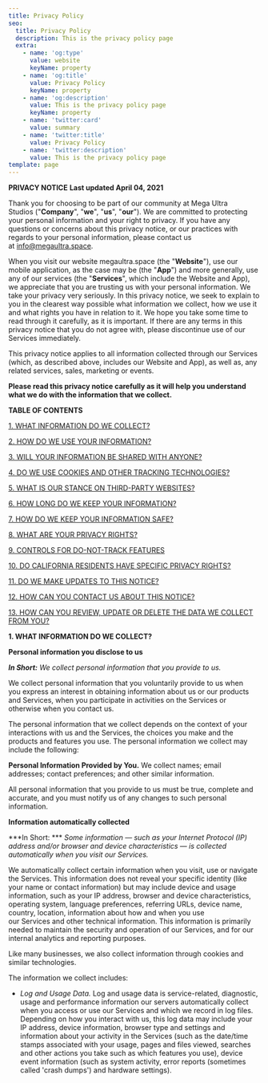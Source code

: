 ```yaml
---
title: Privacy Policy
seo:
  title: Privacy Policy
  description: This is the privacy policy page
  extra:
    - name: 'og:type'
      value: website
      keyName: property
    - name: 'og:title'
      value: Privacy Policy
      keyName: property
    - name: 'og:description'
      value: This is the privacy policy page
      keyName: property
    - name: 'twitter:card'
      value: summary
    - name: 'twitter:title'
      value: Privacy Policy
    - name: 'twitter:description'
      value: This is the privacy policy page
template: page
---
```

**PRIVACY NOTICE**
**Last updated April 04, 2021**

Thank you for choosing to be part of our community at Mega Ultra Studios ("**Company**", "**we**", "**us**", "**our**"). We are committed to protecting your personal information and your right to privacy. If you have any questions or concerns about this privacy notice, or our practices with regards to your personal information, please contact us at info@megaultra.space.

When you visit our website megaultra.space (the "**Website**"), use our mobile application, as the case may be (the "**App**") and more generally, use any of our services (the "**Services**", which include the Website and App), we appreciate that you are trusting us with your personal information. We take your privacy very seriously. In this privacy notice, we seek to explain to you in the clearest way possible what information we collect, how we use it and what rights you have in relation to it. We hope you take some time to read through it carefully, as it is important. If there are any terms in this privacy notice that you do not agree with, please discontinue use of our Services immediately.

This privacy notice applies to all information collected through our Services (which, as described above, includes our Website and App), as well as, any related services, sales, marketing or events.

**Please read this privacy notice carefully as it will help you understand what we do with the information that we collect.**

**TABLE OF CONTENTS**

[1. WHAT INFORMATION DO WE COLLECT?](#infocollect)

[2. HOW DO WE USE YOUR INFORMATION?](#infouse)

[3. WILL YOUR INFORMATION BE SHARED WITH ANYONE?](#infoshare)

[4. DO WE USE COOKIES AND OTHER TRACKING TECHNOLOGIES?](#cookies)

[5. WHAT IS OUR STANCE ON THIRD-PARTY WEBSITES?](#3pwebsites)

[6. HOW LONG DO WE KEEP YOUR INFORMATION?](#inforetain)

[7. HOW DO WE KEEP YOUR INFORMATION SAFE?](#infosafe)

[8. WHAT ARE YOUR PRIVACY RIGHTS?](#privacyrights)

[9. CONTROLS FOR DO-NOT-TRACK FEATURES](#DNT)

[10. DO CALIFORNIA RESIDENTS HAVE SPECIFIC PRIVACY RIGHTS?](#caresidents)

[11. DO WE MAKE UPDATES TO THIS NOTICE?](#policyupdates)

[12. HOW CAN YOU CONTACT US ABOUT THIS NOTICE?](#contact)

[13. HOW CAN YOU REVIEW, UPDATE OR DELETE THE DATA WE COLLECT FROM YOU?](#request)



**1. WHAT INFORMATION DO WE COLLECT?**

**Personal information you disclose to us**

***In Short:*** *We collect personal information that you provide to us.*

We collect personal information that you voluntarily provide to us when you express an interest in obtaining information about us or our products and Services, when you participate in activities on the Services or otherwise when you contact us.

The personal information that we collect depends on the context of your interactions with us and the Services, the choices you make and the products and features you use. The personal information we collect may include the following:

**Personal Information Provided by You.** We collect names; email addresses; contact preferences; and other similar information.

All personal information that you provide to us must be true, complete and accurate, and you must notify us of any changes to such personal information.

**Information automatically collected**

***In Short: *** *Some information — such as your Internet Protocol (IP) address and/or browser and device characteristics — is collected automatically when you visit our Services.*

We automatically collect certain information when you visit, use or navigate the Services. This information does not reveal your specific identity (like your name or contact information) but may include device and usage information, such as your IP address, browser and device characteristics, operating system, language preferences, referring URLs, device name, country, location, information about how and when you use our Services and other technical information. This information is primarily needed to maintain the security and operation of our Services, and for our internal analytics and reporting purposes.

Like many businesses, we also collect information through cookies and similar technologies.

The information we collect includes:

*   *Log and Usage Data.* Log and usage data is service-related, diagnostic, usage and performance information our servers automatically collect when you access or use our Services and which we record in log files. Depending on how you interact with us, this log data may include your IP address, device information, browser type and settings and information about your activity in the Services (such as the date/time stamps associated with your usage, pages and files viewed, searches and other actions you take such as which features you use), device event information (such as system activity, error reports (sometimes called 'crash dumps') and hardware settings).
